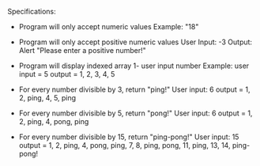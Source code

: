Specifications:
* Program will only accept numeric values
    Example: "18"

* Program will only accept positive numeric values
    User Input: -3
    Output: Alert "Please enter a positive number!"

* Program will display indexed array 1- user input number
    Example:
        user input = 5
        output = 1, 2, 3, 4, 5

* For every number divisible by 3, return "ping!"
    User input: 6
    output = 1, 2, ping, 4, 5, ping

* For every number divisible by 5, return "pong!"
    User input: 6
    output = 1, 2, ping, 4, pong, ping

* For every number divisible by 15, return "ping-pong!"
    User input: 15
    output = 1, 2, ping, 4, pong, ping, 7, 8, ping, pong, 11, ping, 13, 14, ping-pong!
